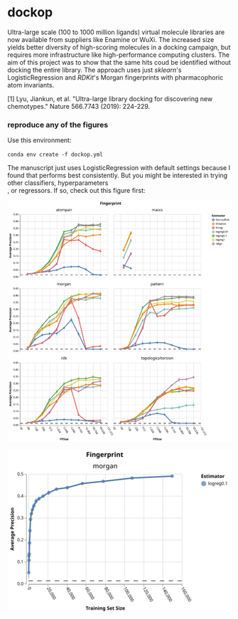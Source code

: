 # dockop

Ultra-large scale (100 to 1000 million ligands) virtual molecule libraries are now available from suppliers like Enamine or WuXi. The increased size yields better diversity of high-scoring molecules in a docking campaign, but requires more infrastructure like high-performance computing clusters. The aim of this project was to show that the same hits coud be identified without docking the entire library. The approach uses just _sklearn_'s LogisticRegression and _RDKit_'s Morgan fingerprints with pharmacophoric atom invariants.

[1] Lyu, Jiankun, et al. "Ultra-large library docking for discovering new chemotypes." Nature 566.7743 (2019): 224-229.

### reproduce any of the figures

Use this environment:

`conda env create -f dockop.yml`


The manuscript just uses LogisticRegression with default settings because I found that performs	best consistently. But you might be interested in trying other classifiers, hyperparameters\
, or regressors. If so,	check out this figure first:

![algo_fp_comparison](./processed_data/fpsize_figure.svg)

![trainingSetSize](./processed_data/trainingSetSize.svg)

